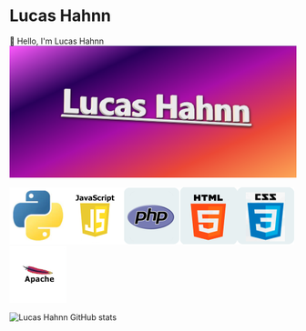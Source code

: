 # Lucas Hahnn
👋 Hello, I'm Lucas Hahnn
![capa](https://github.com/lucashahnndev/Lucas-Hahnn-DEV/blob/main/image/lucas%20hahnn.png)

![python](https://github.com/lucashahnndev/Lucas-Hahnn-DEV/blob/main/image/python.png)![Javascript](https://github.com/lucashahnndev/Lucas-Hahnn-DEV/blob/main/image/javascript.png)![PHP](https://github.com/lucashahnndev/Lucas-Hahnn-DEV/blob/main/image/php.png)![HTML](https://github.com/lucashahnndev/Lucas-Hahnn-DEV/blob/main/image/html.png)![CSS](https://github.com/lucashahnndev/Lucas-Hahnn-DEV/blob/main/image/css.png)![Apache](https://github.com/lucashahnndev/Lucas-Hahnn-DEV/blob/main/image/apache.png)
<!---
Lucas-Hahnn-DEV/Lucas-Hahnn-DEV is a ✨ special ✨ repository because its `README.md` (this file) appears on your GitHub profile.
You can click the Preview link to take a look at your changes.
--->
![Lucas Hahnn GitHub stats](https://github-readme-stats.vercel.app/api?username=lucashahnndev&show_icons=true&theme=transparent)
